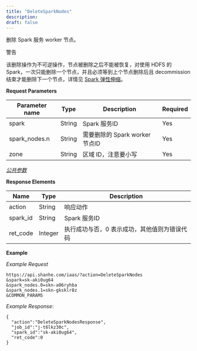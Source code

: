 ```yaml
---
title: "DeleteSparkNodes"
description: 
draft: false
---
```




删除 Spark 服务 worker 节点。

警告

该删除操作为不可逆操作，节点被删除之后不能被恢复，对使用 HDFS 的 Spark，一次只能删除一个节点，并且必须等到上个节点删除后且 decommission 结束才能删除下一个节点，详情见 [Spark 弹性伸缩](https://docs.shanhe.com/product/big_data/spark.html#id6)。

**Request Parameters**

| Parameter name | Type | Description | Required |
| --- | --- | --- | --- |
| spark | String | Spark 服务ID | Yes |
| spark_nodes.n | String | 需要删除的 Spark worker 节点ID | Yes |
| zone | String | 区域 ID，注意要小写 | Yes |

[_公共参数_](../../../parameters/)

**Response Elements**

| Name | Type | Description |
| --- | --- | --- |
| action | String | 响应动作 |
| spark_id | String | Spark 服务ID |
| ret_code | Integer | 执行成功与否，0 表示成功，其他值则为错误代码 |

**Example**

_Example Request_

```
https://api.shanhe.com/iaas/?action=DeleteSparkNodes
&spark=sk-aki0ug64
&spark_nodes.0=skn-a06ryhba
&spark_nodes.1=skn-gksklr8z
&COMMON_PARAMS
```

_Example Response_:

```
{
  "action":"DeleteSparkNodesResponse",
  "job_id":"j-t6lkz30c",
  "spark_id":"sk-aki0ug64",
  "ret_code":0
}
```
